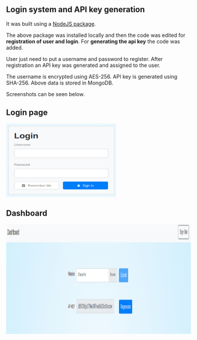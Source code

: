 ## Login system and API key generation

It was built using a [NodeJS package](https://github.com/braitsch/node-login).

The above package was installed locally and then the code was edited for **registration of user and login**. For **generating the api key** the code was added.

User just need to put a username and password to register.
After registration an API key was generated and assigned to the user.

The username is encrypted using AES-256.
API key is generated using SHA-256.
Above data is stored in MongoDB.
 
Screenshots can be seen below.

Login page
-----------

<img src="screenshots/server-login.png" width="300" height="200">


Dashboard
-----------

<img src="screenshots/dashboard.png" width="1000" height="300">
